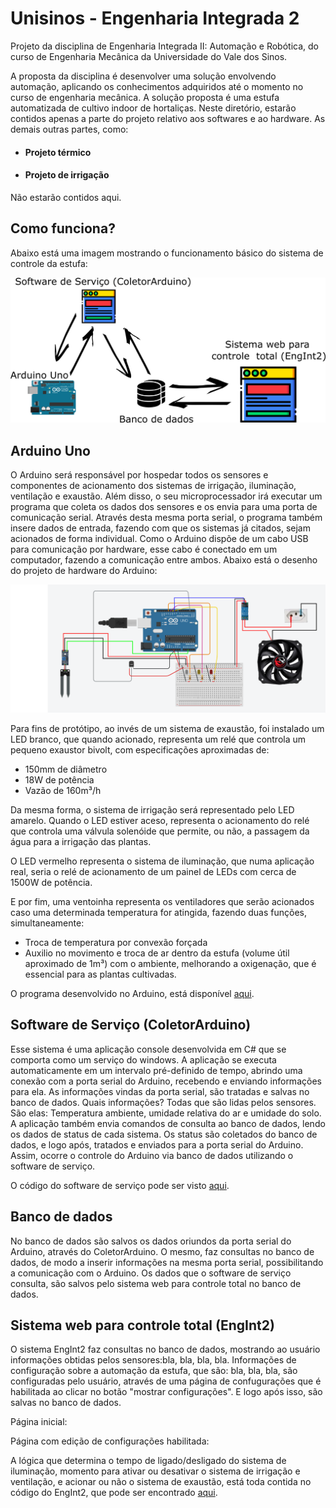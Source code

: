# Unisinos - Engenharia Integrada 2
Projeto da disciplina de Engenharia Integrada II: Automação e Robótica, do curso de Engenharia Mecânica da Universidade do Vale dos Sinos.

 A proposta da disciplina é desenvolver uma solução envolvendo automação, aplicando os conhecimentos adquiridos até o momento no curso de engenharia mecânica. A solução proposta é uma estufa automatizada de cultivo indoor de hortaliças. Neste diretório, estarão contidos apenas a parte do projeto relativo aos softwares e ao hardware. As demais outras partes, como:
 
* #### Projeto térmico 
* #### Projeto de irrigação

 Não estarão contidos aqui.
 
 ## Como funciona?
 
 Abaixo está uma imagem mostrando o funcionamento básico do sistema de controle da estufa:
 
 ![](imagens/sistema_basico.png)
 
 ## Arduino Uno
 O Arduino será responsável por hospedar todos os sensores e componentes de acionamento dos sistemas de irrigação, iluminação, ventilação e exaustão. Além disso, o seu microprocessador irá executar um programa que coleta os dados dos sensores e os envia para uma porta de comunicação serial. Através desta mesma porta serial, o programa também insere dados de entrada, fazendo com que os sistemas já citados, sejam acionados de forma individual. Como o Arduino dispõe de um cabo USB para comunicação por hardware, esse cabo é conectado em um computador, fazendo a comunicação entre ambos. Abaixo está o desenho do projeto de hardware do Arduino:
 
 ![](imagens/arduino__hardware.png)
 
 Para fins de protótipo, ao invés de um sistema de exaustão, foi instalado um LED branco, que quando acionado, representa um relé que controla um pequeno exaustor bivolt, com especificações aproximadas de: 
 
 * 150mm de diâmetro
 * 18W de potência
 * Vazão de 160m³/h
 
 Da mesma forma, o sistema de irrigação será representado pelo LED amarelo. Quando o LED estiver aceso, representa o acionamento do relé que controla uma válvula solenóide que permite, ou não, a passagem da água para a irrigação das plantas.
 
 O LED vermelho representa o sistema de iluminação, que numa aplicação real, seria o relé de acionamento de um painel de LEDs com cerca de 1500W de potência.
 
 E por fim, uma ventoinha representa os ventiladores que serão acionados caso uma determinada temperatura for atingida, fazendo duas funções, simultaneamente: 
 
 * Troca de temperatura por convexão forçada
 * Auxilio no movimento e troca de ar dentro da estufa (volume útil aproximado de 1m³) com o ambiente, melhorando a oxigenação, que é essencial para as plantas cultivadas.
  
 O programa desenvolvido no Arduino, está disponível [aqui](https://github.com/ricardovws/Unisinos-EngenhariaIntegrada2/blob/master/CodigoArduino/CodigoArduino.ino).
 
 ## Software de Serviço (ColetorArduino)
 Esse sistema é uma aplicação console desenvolvida em C# que se comporta como um serviço do windows. A aplicação se executa automaticamente em um intervalo pré-definido de tempo, abrindo uma conexão com a porta serial do Arduino, recebendo e enviando informações para ela. As informações vindas da porta serial, são tratadas e salvas no banco de dados. Quais informações? Todas que são lidas pelos sensores. São elas: Temperatura ambiente, umidade relativa do ar e umidade do solo. A aplicação também envia comandos de consulta ao banco de dados, lendo os dados de status de cada sistema. Os status são coletados do banco de dados, e logo após, tratados e enviados para a porta serial do Arduino. Assim, ocorre o controle do Arduino via banco de dados utilizando o software de serviço.

O código do software de serviço pode ser visto [aqui](https://github.com/ricardovws/Unisinos-EngenhariaIntegrada2/tree/master/ColetorArduino).

 ## Banco de dados 
 No banco de dados são salvos os dados oriundos da porta serial do Arduino, através do ColetorArduino. O mesmo, faz consultas no banco de dados, de modo a inserir informações na mesma porta serial, possibilitando a comunicação com o Arduino. Os dados que o software de serviço consulta, são salvos pelo sistema web para controle total no banco de dados.
 
 ## Sistema web para controle total (EngInt2)
 O sistema EngInt2 faz consultas no banco de dados, mostrando ao usuário informações obtidas pelos sensores:bla, bla, bla, bla.
 Informações de configuração sobre a automação da estufa, que são: bla, bla, bla, são configuradas pelo usuário, através de uma página de confugurações que é habilitada ao clicar no botão "mostrar configurações". E logo após isso, são salvas no banco de dados.
 
 Página inicial:
 
 Página com edição de configurações habilitada:
 
 
 A lógica que determina o tempo de ligado/desligado do sistema de iluminação, momento para ativar ou desativar o sistema de irrigação e ventilação, e acionar ou não o sistema de exaustão, está toda contida no código do EngInt2, que pode ser encontrado [aqui](https://github.com/ricardovws/Unisinos-EngenhariaIntegrada2/tree/master/EngInt2).
 
 
